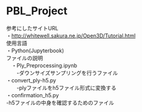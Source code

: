 # PBL_Project
参考にしたサイトURL  
  ・http://whitewell.sakura.ne.jp/Open3D/Tutorial.html  
使用言語  
  ・Python(Jupyterbook)  
ファイルの説明  
　・Ply_Preprocessing.ipynb  
　　-ダウンサイズサンプリングを行うファイル  
  ・convert_ply-h5.py  
　　-plyファイルをh5ファイル形式に変換する  
  ・confirmation_h5.py  
    -h5ファイルの中身を確認するためのファイル  


